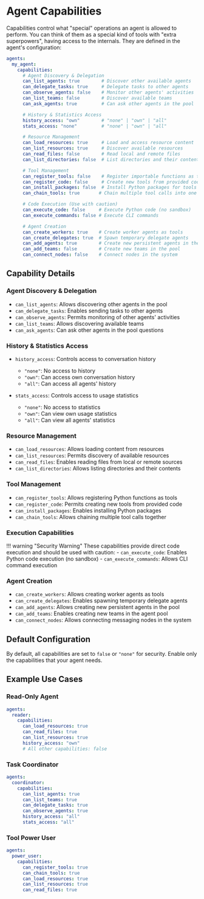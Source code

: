 # Agent Capabilities

Capabilities control what "special" operations an agent is allowed to perform.
You can think of them as a special kind of tools with "extra superpowers", having access to the internals.
They are defined in the agent's configuration:

```yaml
agents:
  my_agent:
    capabilities:
      # Agent Discovery & Delegation
      can_list_agents: true        # Discover other available agents
      can_delegate_tasks: true     # Delegate tasks to other agents
      can_observe_agents: false    # Monitor other agents' activities
      can_list_teams: false        # Discover available teams
      can_ask_agents: true         # Can ask other agents in the pool

      # History & Statistics Access
      history_access: "own"        # "none" | "own" | "all"
      stats_access: "none"         # "none" | "own" | "all"

      # Resource Management
      can_load_resources: true     # Load and access resource content
      can_list_resources: true     # Discover available resources
      can_read_files: false        # Read local and remote files
      can_list_directories: false  # List directories and their contents

      # Tool Management
      can_register_tools: false    # Register importable functions as tools
      can_register_code: false     # Create new tools from provided code
      can_install_packages: false  # Install Python packages for tools
      can_chain_tools: true       # Chain multiple tool calls into one

      # Code Execution (Use with caution)
      can_execute_code: false     # Execute Python code (no sandbox)
      can_execute_commands: false # Execute CLI commands

      # Agent Creation
      can_create_workers: true    # Create worker agents as tools
      can_create_delegates: true  # Spawn temporary delegate agents
      can_add_agents: true        # Create new persistent agents in the pool
      can_add_teams: false        # Create new teams in the pool
      can_connect_nodes: false    # Connect nodes in the system
```

## Capability Details

### Agent Discovery & Delegation
- `can_list_agents`: Allows discovering other agents in the pool
- `can_delegate_tasks`: Enables sending tasks to other agents
- `can_observe_agents`: Permits monitoring of other agents' activities
- `can_list_teams`: Allows discovering available teams
- `can_ask_agents`: Can ask other agents in the pool questions

### History & Statistics Access
- `history_access`: Controls access to conversation history
  - `"none"`: No access to history
  - `"own"`: Can access own conversation history
  - `"all"`: Can access all agents' history

- `stats_access`: Controls access to usage statistics
  - `"none"`: No access to statistics
  - `"own"`: Can view own usage statistics
  - `"all"`: Can view all agents' statistics

### Resource Management
- `can_load_resources`: Allows loading content from resources
- `can_list_resources`: Permits discovery of available resources
- `can_read_files`: Enables reading files from local or remote sources
- `can_list_directories`: Allows listing directories and their contents

### Tool Management
- `can_register_tools`: Allows registering Python functions as tools
- `can_register_code`: Permits creating new tools from provided code
- `can_install_packages`: Enables installing Python packages
- `can_chain_tools`: Allows chaining multiple tool calls together

### Execution Capabilities
!!! warning "Security Warning"
    These capabilities provide direct code execution and should be used with caution:
    - `can_execute_code`: Enables Python code execution (no sandbox)
    - `can_execute_commands`: Allows CLI command execution

### Agent Creation
- `can_create_workers`: Allows creating worker agents as tools
- `can_create_delegates`: Enables spawning temporary delegate agents
- `can_add_agents`: Allows creating new persistent agents in the pool
- `can_add_teams`: Enables creating new teams in the agent pool
- `can_connect_nodes`: Allows connecting messaging nodes in the system

## Default Configuration
By default, all capabilities are set to `false` or `"none"` for security. Enable only the capabilities that your agent needs.

## Example Use Cases

### Read-Only Agent
```yaml
agents:
  reader:
    capabilities:
      can_load_resources: true
      can_read_files: true
      can_list_resources: true
      history_access: "own"
      # All other capabilities: false
```

### Task Coordinator
```yaml
agents:
  coordinator:
    capabilities:
      can_list_agents: true
      can_list_teams: true
      can_delegate_tasks: true
      can_observe_agents: true
      history_access: "all"
      stats_access: "all"
```

### Tool Power User
```yaml
agents:
  power_user:
    capabilities:
      can_register_tools: true
      can_chain_tools: true
      can_load_resources: true
      can_list_resources: true
      can_read_files: true
```